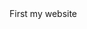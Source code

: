 <html>
 <head>
   <title>Hello world</title>
 </head>
 <body
    <h1>First my website</h1> 
 </body>
 </html>
